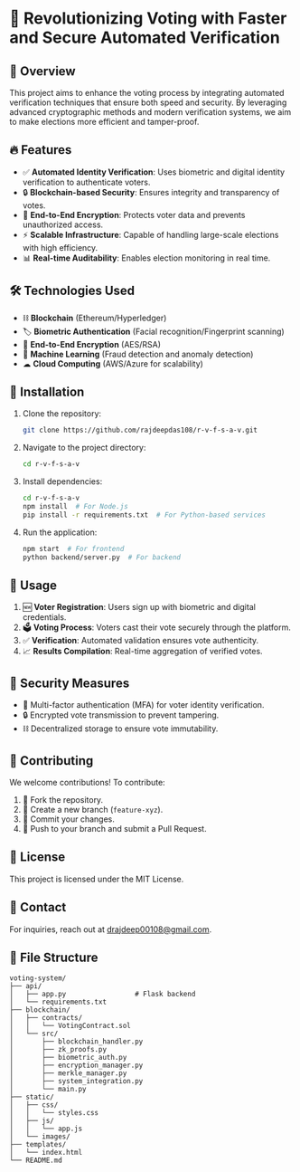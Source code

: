 # 🚀 Revolutionizing Voting with Faster and Secure Automated Verification

## 📝 Overview
This project aims to enhance the voting process by integrating automated verification techniques that ensure both speed and security. By leveraging advanced cryptographic methods and modern verification systems, we aim to make elections more efficient and tamper-proof.

## 🔥 Features
- ✅ **Automated Identity Verification**: Uses biometric and digital identity verification to authenticate voters.
- 🔒 **Blockchain-based Security**: Ensures integrity and transparency of votes.
- 🔐 **End-to-End Encryption**: Protects voter data and prevents unauthorized access.
- ⚡ **Scalable Infrastructure**: Capable of handling large-scale elections with high efficiency.
- 📊 **Real-time Auditability**: Enables election monitoring in real time.

## 🛠 Technologies Used
- ⛓ **Blockchain** (Ethereum/Hyperledger)
- 🏷 **Biometric Authentication** (Facial recognition/Fingerprint scanning)
- 🔑 **End-to-End Encryption** (AES/RSA)
- 🤖 **Machine Learning** (Fraud detection and anomaly detection)
- ☁ **Cloud Computing** (AWS/Azure for scalability)

## 🚀 Installation
1. Clone the repository:
   ```sh
   git clone https://github.com/rajdeepdas108/r-v-f-s-a-v.git
   ```
2. Navigate to the project directory:
   ```sh
   cd r-v-f-s-a-v
   ```
3. Install dependencies:
   ```sh
   cd r-v-f-s-a-v
   npm install  # For Node.js
   pip install -r requirements.txt  # For Python-based services
   ```
4. Run the application:
   ```sh
   npm start  # For frontend
   python backend/server.py  # For backend
   ```

## 🎯 Usage
1. 🆕 **Voter Registration**: Users sign up with biometric and digital credentials.
2. 🗳 **Voting Process**: Voters cast their vote securely through the platform.
3. ✅ **Verification**: Automated validation ensures vote authenticity.
4. 📈 **Results Compilation**: Real-time aggregation of verified votes.

## 🔐 Security Measures
- 🔑 Multi-factor authentication (MFA) for voter identity verification.
- 🔒 Encrypted vote transmission to prevent tampering.
- ⛓ Decentralized storage to ensure vote immutability.

## 🤝 Contributing
We welcome contributions! To contribute:
1. 🍴 Fork the repository.
2. 🌱 Create a new branch (`feature-xyz`).
3. 💾 Commit your changes.
4. 🚀 Push to your branch and submit a Pull Request.

## 📜 License
This project is licensed under the MIT License.

## 📧 Contact
For inquiries, reach out at [drajdeep00108@gmail.com](mailto:drajdeep00108@gmail.com).

## 📂 File Structure
```
voting-system/
├── api/
│   ├── app.py                 # Flask backend
│   └── requirements.txt
├── blockchain/
│   ├── contracts/
│   │   └── VotingContract.sol
│   └── src/
│       ├── blockchain_handler.py
│       ├── zk_proofs.py
│       ├── biometric_auth.py
│       ├── encryption_manager.py
│       ├── merkle_manager.py
│       ├── system_integration.py
│       └── main.py
├── static/
│   ├── css/
│   │   └── styles.css
│   ├── js/
│   │   └── app.js
│   └── images/
├── templates/
│   └── index.html
└── README.md
```
